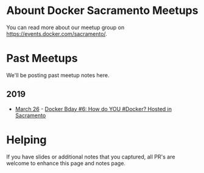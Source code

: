 # Abount Docker Sacramento Meetups
You can read more about our meetup group on https://events.docker.com/sacramento/. 

# Past Meetups
We'll be posting past meetup notes here.

## 2019
- [March 26](docs/2019/march/march_26_2019.md) - [Docker Bday #6: How do YOU #Docker? Hosted in Sacramento](https://events.docker.com/events/details/docker-sacramento-presents-docker-bday-6-how-do-you-docker-hosted-in-sacramento/)

# Helping

If you have slides or additional notes that you captured, all PR's are welcome to enhance this page and notes page.
